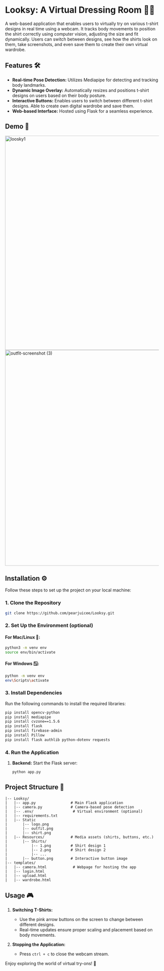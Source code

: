 # Looksy: A Virtual Dressing Room 👚👕

A web-based application that enables users to virtually try on various t-shirt designs in real time using a webcam. It tracks body movements to position the shirt correctly using computer vision, adjusting the size and fit dynamically. Users can switch between designs, see how the shirts look on them, take screenshots, and even save them to create their own virtual wardrobe.

## Features 🛠️

- **Real-time Pose Detection:** Utilizes Mediapipe for detecting and tracking body landmarks.
- **Dynamic Image Overlay:** Automatically resizes and positions t-shirt designs on users based on their body posture.
- **Interactive Buttons:** Enables users to switch between different t-shirt designs. Able to create own digital wardrobe and save them.
- **Web-based Interface:** Hosted using Flask for a seamless experience.

## Demo 🎥
<img src="https://github.com/user-attachments/assets/fab4de56-5030-486c-8501-95cab9e1b6c2" alt="loosky1" width="700"/>
<img src="https://github.com/user-attachments/assets/d99334b9-b4c7-42eb-a2f6-8008144adc5b" alt="outfit-screenshot (3)" width="705"/>

## Installation ⚙️

Follow these steps to set up the project on your local machine:

### 1. Clone the Repository 
```bash
git clone https://github.com/pearjuicee/Looksy.git
```

### 2. Set Up the Environment (optional) 
#### For Mac/Linux 🍎: 
```bash
python3 -m venv env
source env/bin/activate
```
#### For Windows 🪟:
```bash
python -m venv env
env\Scripts\activate
```

### 3. Install Dependencies 
Run the following commands to install the required libraries:
```bash
pip install opencv-python
pip install mediapipe
pip install cvzone==1.5.6
pip install flask
pip install firebase-admin
pip install Pillow
pip install flask authlib python-dotenv requests

```

### 4. Run the Application 
1. **Backend:**
   Start the Flask server:
   ```bash
   python app.py
   ```

## Project Structure 📂

```
|-- Looksy/
|   |-- app.py                # Main Flask application
|   |-- camera.py             # Camera-based pose detection
|   |-- .env/                  # Virtual environment (optional)
|   |-- requirements.txt
|   |-- Static
|       |-- logo.png
|       |-- outfit.png
|       |-- shirt.png
|   |-- Resources/            # Media assets (shirts, buttons, etc.)
|       |-- Shirts/
|           |-- 1.png         # Shirt design 1
|           |-- 2.png         # Shirt design 2
|           |-- ...
|       |-- button.png        # Interactive button image
|-- templates/
|   |-- camera.html            # Webpage for hosting the app
|   |-- login.html
|   |-- upload.html
|   |-- wardrobe.html   
```

## Usage 🎮

1. **Switching T-Shirts:**
   - Use the pink arrow buttons on the screen to change between different designs.
   - Real-time updates ensure proper scaling and placement based on body movements.

2. **Stopping the Application:**
   - Press `ctrl + c` to close the webcam stream.


Enjoy exploring the world of virtual try-ons! 🥳
